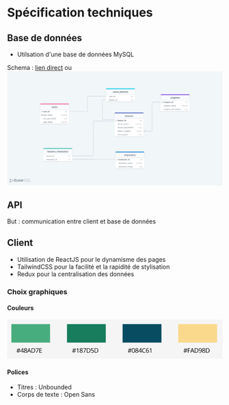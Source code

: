# Spécification techniques
## Base de données
- Utilsation d'une base de données MySQL

Schema : [lien direct](https://drawsql.app/teams/ds-team/diagrams/madumaja) ou
![schema de la base de données](schema.png)

## API
But : communication entre client et base de données

## Client
- Utilisation de ReactJS pour le dynamisme des pages
- TailwindCSS pour la facilité et la rapidité de stylisation
- Redux pour la centralisation des données

### Choix graphiques
#### Couleurs
![palette de couleurs](colors.png)
#### Polices
- Titres : Unbounded
- Corps de texte : Open Sans